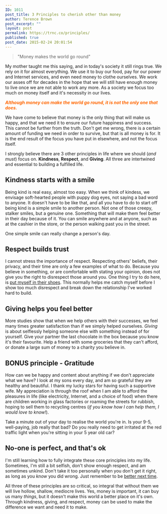 ```yaml
---
ID: 1011
post_title: 3 Principles to cherish other than money
author: Terence Brown
post_excerpt: ""
layout: post
permalink: https://trnc.co/principles/
published: true
post_date: 2015-02-24 20:01:54
---
```

<blockquote>
  "Money makes the world go round"
</blockquote>

My mother taught me this saying, and in today's society it still rings true. We rely on it for almost everything. We use it to buy our food, pay for our power and Internet services, and even need money to clothe ourselves. We work our asses off for decades in the hope that we will still have enough money to live once we are not able to work any more. As a society we focus too much on money itself and it's necessity in our lives.

<p style="color: #FF6600;"><b><em>Although money can make the world go round, it is not the only one that does.</em></b></p>

We have come to believe that money is the only thing that will make us happy, and that we need it to ensure our future happiness and success. This cannot be further from the truth. Don't get me wrong, there is a certain amount of funding we need in order to survive, but that is all money is for. It is the end result of the focus you have put in elsewhere, and not the focus itself.

I strongly believe there are 3 other principles in life where we should (<em>and must</em>) focus on. <strong>Kindness</strong>, <strong>Respect</strong>, and <strong>Giving</strong>. All three are intertwined and essential to building a fulfilled life.

<h2>Kindness starts with a smile</h2>

Being kind is real easy, almost too easy. When we think of kindess, we envisage soft-hearted people with puppy dog eyes, not saying a bad word to anyone. It doesn't have to be like that, and all you have to do to start off being kind is a simple smile to another person. Not one of those creepy, stalker smiles, but a genuine one. Something that will make them feel better in their day because of it. You can smile anywhere and at anyone, such as at the cashier in the store, or the person walking past you in the street.

One simple smile can really change a person's day.

<h2>Respect builds trust</h2>

I cannot stress the importance of respect. Respecting others' beliefs, their privacy, and their time are only a few examples of what to do. Because you believe in something, or are comfortable with stating your opinion, does not give you the right to disrespect those around you. One thing I try to do here, is <a href="http://helpgrowchange.com/shoes/">put myself in their shoes</a>. This normally helps me catch myself before I show too much disrespect and break down the relationship I've worked hard to build.

<h2>Giving helps you feel better</h2>

More studies show that when we help others with their successes, we feel many times greater satisfaction than if we simply helped ourselves. <em>Giving</em> is about selflessly helping someone else with something instead of for yourself. Give your partner the last chocolate in the box because you know it's their favourite. Help a friend with some groceries that they can't afford, or donate a large sum of money to a charity you believe in.

<h2>BONUS principle - Gratitude</h2>

How can we be happy and content about anything if we don't appreciate what we have? I look at my sons every day, and am so grateful they are healthy and beautiful. I thank my lucky stars for having such a supportive wife. My appreciation is through the roof when I am able to afford the pleasures in life (like electricity, Internet, and a choice of food) when there are children working in glass factories or roaming the streets for rubbish, hoping to sell them to recycling centres (<em>if you know how I can help them, I would love to know!</em>).

Take a minute out of your day to realise the world you're in. Is your 9-5, well-paying, job really that bad? Do you really need to get irritated at the red traffic light when you're sitting in your 5 year old car?

<h2>No-one is perfect, and that's ok</h2>

I'm still learning how to fully integrate these core principles into my life. Sometimes, I'm still a bit selfish, don't show enough respect, and am sometimes unkind. Don't take it too personally when you don't get it right, as long as you <em>know</em> you did wrong. Just remember to be <a href="http://helpgrowchange.com/yesterday/">better next time</a>.

All three of these principles are so critical, so integral that without them we will live hollow, shallow, mediocre lives. Yes, money is important, it can buy us many <em>things</em>, but it doesn't make this world a better place on it's own. Through kindness, giving, and respect, money can be used to make the difference we want and need it to make.